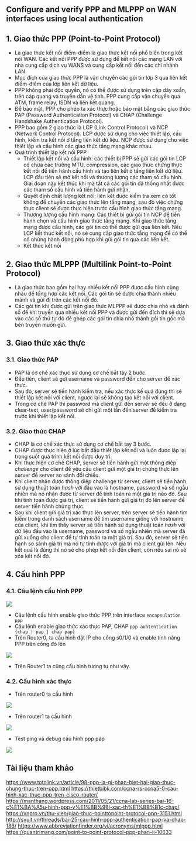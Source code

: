 ## Configure and verify PPP and MLPPP on WAN interfaces using local authentication
## 1. Giao thức PPP (Point-to-Point Protocol)
- Là giao thức kết nối điểm-điểm là giao thức kết nối phổ biến trong kết nối WAN. Các kết nối PPP được sử dụng để kết nối các mạng LAN với nhà cung cấp dịch vụ WANS và cung cấp kết nối đến các chi nhánh LAN.
- Mục đích của giao thức PPP là vận chuyển các gói tin lớp 3 qua liên kết điểm-điểm của lớp liên kết dữ liệu.
- PPP không phải độc quyền, nó có thể được sử dụng trên cặp dây xoắn, trên cáp quang và truyền dẫn vệ tinh. PPP cung cấp vận chuyển qua ATM, frame relay, ISDN và liên kết quang.
- Để bảo mật, PPP cho phép ta xác thực hoặc bảo mật bằng các giao thức PAP (Password Authentication Protocol) và CHAP (Challenge Handshake Authentication Protocol).
- PPP bao gồm 2 giao thức là LCP (Link Control Protocol) và NCP (Network Control Protocol). LCP được sử dụng cho việc thiết lập, cấu hình, kiểm tra kết nối ở tầng liên kết dữ liệu. NCP được sử dụng cho việc thiết lập và cấu hình các giao thức tầng mạng khác nhau.
- Quá trình thiết lập kết nối PPP
	<ul>
	<li>Thiết lập kết nối và cấu hình: các thiết bị PPP sẽ gửi các gói tin LCP có chứa các trường MTU, compression, các giao thức chứng thực kết nối để tiến hành cấu hình và tạo liên kết ở tầng liên kết dữ liệu. LCP đầu tiên sẽ mở kết nối và thương lượng các tham số cấu hình. Giai đoạn này kết thúc khi mà tất cả các gói tin đã thống nhất được các tham số cấu hình và tiến hành gửi nhận.</li>
	<li>Quyết định chất lượng kết nối: liên kết được kiểm tra xem có tốt không để chuyển các giao thức lên tầng mạng, sau đó việc chứng thực client sẽ được thực hiện trước cấu hình giao thức tầng mạng.</li>
	<li>Thương lượng cấu hình mạng: Các thiết bị gửi gói tin NCP để tiến hành chọn và cấu hình giao thức tầng mạng. Khi giao thức tầng mạng được cấu hình, các gói tin có thể được gửi qua liên kết. Nếu LCP kết thúc kết nối, nó sẽ cung cấp giao thức tầng mạng để có thể có những hành động phù hợp khi gửi gói tin qua các liên kết.</li>
	<li>Kết thúc kết nối</li>
	</ul>

## 2. Giao thức MLPPP (Multilink Point-to-Point Protocol)
- Là giao thức bao gồm hai hay nhiều kết nối PPP được cấu hình cùng nhau để tổng hợp các kết nối. Các gói tin sẽ được chia thành nhiều mảnh và gửi đi trên các kết nối đó.
- Các gói tin khi được gửi trên giao thức MLPPP sẽ được chia nhỏ và đánh số để khi truyền qua nhiều kết nối PPP và được gửi đến đích thì sẽ dựa vào các số thứ tự đó để ghép các gói tin chia nhỏ thành gói tin gốc mà bên truyền muốn gửi.

## 3. Giao thức xác thực
### 3.1. Giao thức PAP
- PAP là cơ chế xác thực sử dụng cơ chế bắt tay 2 bước.
- Đầu tiên, client sẽ gửi username và password đến cho server để xác thực.
- Sau đó, server sẽ tiến hành kiểm tra, nếu xác thực kế quả đúng thì sẽ thiết lập kết nối với client, ngược lại sẽ không tạo kết nối với client.
- Trong cơ chế PAP thì password mà client gửi đến server sẽ đều ở dạng clear-text, user/password sẽ chỉ gửi một lần đến server để kiểm tra trước khi thiết lập kết nối.

### 3.2. Giao thức CHAP
- CHAP là cơ chế xác thực sử dụng cơ chế bắt tay 3 bước.
- CHAP được thực hiện ở lúc bắt đầu thiết lập kết nối và luôn được lặp lại trong suốt quá trình kết nối được duy trì.
- Khi thực hiện cơ chế CHAP, server sẽ tiến hành gửi một thông điệp *challenge* cho client để yêu cầu client gửi một giá trị chứng thực lên server để server so sánh đối chiếu.
- Khi client nhận được thông điệp challenge từ server, client sẽ tiến hành sử dụng thuật toán *hash* với đầu vào là hostname, password và số ngẫu nhiên mà nó nhận được từ server để tính toán ra một giá trị nào đó. Sau khi tính toán được giá trị, client sẽ tiến hành gửi giá trị đó lên server để server tiến hành chứng thực.
- Sau khi client gửi giá trị xác thực lên server, trên server sẽ tiến hành tìm kiếm trong danh sách username để tìm username giống với hostname của client, khi tìm thấy server sẽ tiến hành sử dụng thuật toán *hash* với dữ liệu đầu vào là username, password và số ngẫu nhiên mà server đã gửi xuống cho client để tự tính toán ra một giá trị. Sau đó, server sẽ tiến hành so sánh giá trị mà nó tự tính được với giá trị mà client gửi lên. Nếu kết quả là đúng thì nó sẽ cho phép kết nối đến client, còn nếu sai nó sẽ xóa kết nối đó.

## 4. Cấu hình PPP
### 4.1. Câu lệnh cấu hình PPP
<img src='https://i.imgur.com/tQGjg4x.png'>

- Câu lệnh cấu hình enable giao thức PPP trên interface `encapsulation ppp`
- Câu lệnh enable giao thức xác thực PAP, CHAP `ppp auhtentication {chap | pap | chap pap}`
- Trên Router0, ta cấu hình đặt IP cho cổng s0/1/0 và enable tính năng PPP trên cổng đó lên
<img src='https://i.imgur.com/L4vYyGX.png'>

- Trên Router1 ta cũng cấu hình tương tự như vậy.
### 4.2. Cấu hình xác thực 
- Trên router0 ta cấu hình 
<img src='https://i.imgur.com/W0QybVj.png'>

- Trên router1 ta cấu hình
<img src='https://i.imgur.com/Aj5egdY.png'>

- Test ping và debug cấu hình ppp pap
<img src='https://i.imgur.com/A90ADxe.png'>


## Tài liệu tham khảo
https://www.totolink.vn/article/98-ppp-la-gi-phan-biet-hai-giao-thuc-chung-thuc-tren-ppp.html
https://thietbibk.com/ccna-rs-ccna5-0-cau-hinh-xac-thuc-ppp-tren-cisco-router/
https://manthang.wordpress.com/2011/05/21/ccna-lab-series-bai-16-c%E1%BA%A5u-hinh-ppp-v%E1%BB%9Bi-xac-th%E1%BB%B1c-chap/
https://vnpro.vn/thu-vien/giao-thuc-pointtopoint-protocol-ppp-3151.html
http://svuit.vn/threads/bai-25-cau-hinh-ppp-authentication-pap-va-chap-186/
https://www.abbreviationfinder.org/vi/acronyms/mlppp.html
https://quantrimang.com/point-to-point-protocol-ppp-phan-ii-10633

